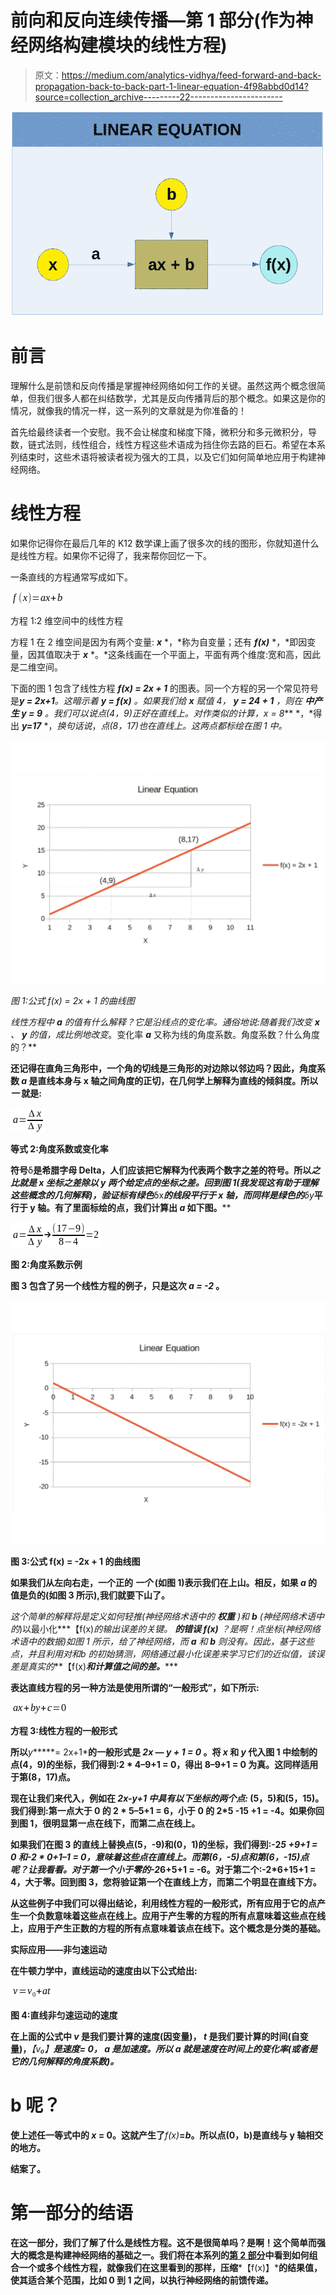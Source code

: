 # 前向和反向连续传播—第 1 部分(作为神经网络构建模块的线性方程)

> 原文：<https://medium.com/analytics-vidhya/feed-forward-and-back-propagation-back-to-back-part-1-linear-equation-4f98abbd0d14?source=collection_archive---------22----------------------->

![](img/edd11d10e02077f4d601459b250b3c18.png)

# 前言

理解什么是前馈和反向传播是掌握神经网络如何工作的关键。虽然这两个概念很简单，但我们很多人都在纠结数学，尤其是反向传播背后的那个概念。如果这是你的情况，就像我的情况一样，这一系列的文章就是为你准备的！

首先给最终读者一个安慰。我不会让梯度和梯度下降，微积分和多元微积分，导数，链式法则，线性组合，线性方程这些术语成为挡住你去路的巨石。希望在本系列结束时，这些术语将被读者视为强大的工具，以及它们如何简单地应用于构建神经网络。

# 线性方程

如果你记得你在最后几年的 K12 数学课上画了很多次的线的图形，你就知道什么是线性方程。如果你不记得了，我来帮你回忆一下。

一条直线的方程通常写成如下。

![](img/9d7d13fc54af589d5213b98a0d552bca.png)

方程 1:2 维空间中的线性方程

方程 1 在 2 维空间是因为有两个变量: ***x*** *，*称为自变量；还有 ***f(x)*** *，*即因变量，因其值取决于 ***x*** *。*这条线画在一个平面上，平面有两个维度:宽和高，因此是二维空间。

下面的图 1 包含了线性方程 ***f(x) = 2x + 1*** 的图表。同一个方程的另一个常见符号是****y = 2x+1***。这暗示着 ***y = f(x)*** *。*如果我们给 ***x*** 赋值 4， ***y = 2*4 + 1*** ，则在 ***中产生 y = 9*** 。我们可以说点(4，9)正好在直线上。对***作类似的计算，x = 8*** *，*得出 ***y=17*** *，*换句话说*，*点(8，17)也在直线上。这两点都标绘在图 1 中。*

*![](img/72c7d73f2cd429bee1eb9a8a1c37f6ee.png)*

*图 1:公式 f(x) = 2x + 1 的曲线图*

*线性方程中 ***a*** 的值有什么解释？它是沿线点的变化率。通俗地说:随着我们改变 ***x*** 、 ***y*** 的值，成比例地改变*。变化率 ***a*** 又称为线的角度系数。角度系数？什么角度的？**

**还记得在直角三角形中，一个角的切线是三角形的对边除以邻边吗？因此，角度系数 ***a*** 是直线本身与 x 轴之间角度的正切，在几何学上解释为直线的倾斜度。所以 ***一*** 就是:**

**![](img/fa48f647a41c6780808aa4bf05946038.png)**

**等式 2:角度系数或变化率**

**符号**δ**是希腊字母 Delta，人们应该把它解释为代表两个数字之差的符号。所以*之比就是 ***x*** 坐标之差除以 ***y*** 两个给定点的坐标之差。回到图 1(我发现这有助于理解这些概念的几何解释)，验证标有绿色***δx****的线段平行于 x 轴，而同样是绿色的***δy***平行于 y 轴。有了里面标绘的点，我们计算出 ***a*** 如下图。****

**![](img/951af4fc62aeee745d92de0d3d8d6db7.png)**

**图 2:角度系数示例**

**图 3 包含了另一个线性方程的例子，只是这次 ***a = -2*** 。**

**![](img/79da330e818ea32b920c1bc9594491c1.png)**

**图 3:公式 f(x) = -2x + 1 的曲线图**

**如果我们从左向右走，一个正的 ***一个*** (如图 1)表示我们在上山。相反，如果 ***a*** 的值是负的(如图 3 所示),我们就要下山了。**

**这个简单的解释将是定义如何轻推*(神经网络术语中的 ***权重*** )和 ***b*** (神经网络术语中的*)以最小化***【f(x)***的输出误差的关键。 ***的错误 f(x)*** ？是啊！点坐标(神经网络术语中的数据)如图 1 所示，给了神经网络，而 ***a*** 和 ***b*** 则没有。因此，基于这些点，并且利用对*和*b 的初始猜测，网络通过最小化误差来学习它们的近似值，该误差是真实的***【f(x)***和计算值之间的差。******

**表达直线方程的另一种方法是使用所谓的“一般形式”，如下所示:**

**![](img/88d0eedc6ffad48ffdf51f7a283f99d1.png)**

**方程 3:线性方程的一般形式**

**所以***y******= 2x+1***的一般形式是 ***2x — y + 1 = 0*** 。将 ***x*** 和 ***y*** 代入图 1 中绘制的点(4，9)的坐标，我们得到:2 * 4–9+1 = 0，得出 8–9+1 = 0 为真。这同样适用于第(8，17)点。**

**现在让我们来代入，例如在 ***2x-y+1 中具有以下坐标的两个点:*** (5，5)和(5，15)。我们得到:第一点大于 0 的 2 * 5–5+1 = 6，小于 0 的 2*5 -15 +1 = -4。如果你回到图 1，很明显第一点在线下，而第二点在线上。**

**如果我们在图 3 的直线上替换点(5，-9)和(0，1)的坐标，我们得到:-2*5 +9+1 = 0 和-2 * 0+1–1 = 0，意味着这些点在直线上。而第(6，-5)点和第(6，-15)点呢？让我看看。对于第一个小于零的-2*6+5+1 = -6。对于第二个:-2*6+15+1 = 4，大于零。回到图 3，您将验证第一个在直线上方，而第二个明显在直线下方。**

**从这些例子中我们可以得出结论，利用线性方程的一般形式，所有应用于它的点产生一个负数意味着这些点在线上。应用于产生零的方程的所有点意味着这些点在线上，应用于产生正数的方程的所有点意味着该点在线下。这个概念是分类的基础。**

****实际应用——非匀速运动****

**在牛顿力学中，直线运动的速度由以下公式给出:**

**![](img/4218908c20ee9dc8aab0f4802cbf590a.png)**

**图 4:直线非匀速运动的速度**

**在上面的公式中 ***v*** 是我们要计算的速度(因变量)， ***t*** 是我们要计算的时间(自变量)，***【v₀】***是速度*= 0， ***a*** 是加速度。所以 ***a*** 就是速度在时间上的变化率(或者是它的几何解释的角度系数)。***

# **b 呢？**

**使上述任一等式中的 ***x*** = 0。这就产生了***f(x)***=***b***。所以点(0，b)是直线与 y 轴相交的地方。**

**结案了。**

# **第一部分的结语**

**在这一部分，我们了解了什么是线性方程。这不是很简单吗？是啊！这个简单而强大的概念是构建神经网络的基础之一。我们将在本系列的[第 2 部分](https://medium.com/p/585f7d137be1/edit)中看到如何组合一个或多个线性方程，就像我们在这里看到的那样，压缩***【f(x)】***的结果值，使其适合某个范围，比如 0 到 1 之间，以执行神经网络的前馈传递。**